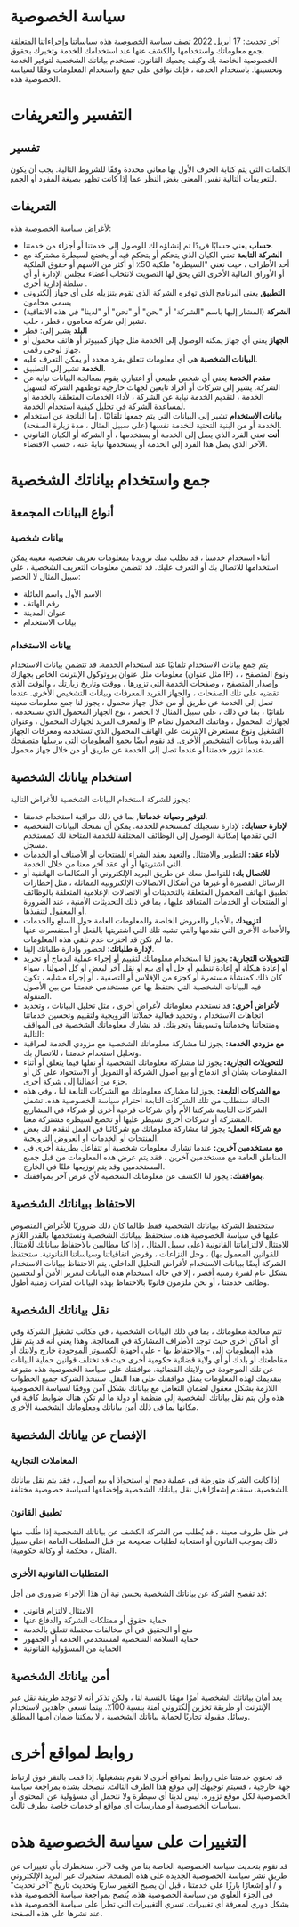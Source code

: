 # سياسة الخصوصية 
آخر تحديث: 17 أبريل 2022 
تصف سياسة الخصوصية هذه سياساتنا وإجراءاتنا المتعلقة بجمع معلوماتك واستخدامها والكشف عنها عند استخدامك للخدمة وتخبرك بحقوق الخصوصية الخاصة بك وكيف يحميك القانون. 
نستخدم بياناتك الشخصية لتوفير الخدمة وتحسينها. باستخدام الخدمة ، فإنك توافق على جمع واستخدام المعلومات وفقًا لسياسة الخصوصية هذه. 
# التفسير والتعريفات 
## تفسير 
الكلمات التي يتم كتابة الحرف الأول بها معاني محددة وفقًا للشروط التالية. يجب أن يكون للتعريفات التالية نفس المعنى بغض النظر عما إذا كانت تظهر بصيغة المفرد أو الجمع. 
## التعريفات 
لأغراض سياسة الخصوصية هذه: 
- __حساب__ يعني حسابًا فريدًا تم إنشاؤه لك للوصول إلى خدمتنا أو أجزاء من خدمتنا. 
- __الشركة التابعة__ تعني الكيان الذي يتحكم أو يتحكم فيه أو يخضع لسيطرة مشتركة مع أحد الأطراف ، حيث تعني "السيطرة" ملكية 50٪ أو أكثر من الأسهم أو حقوق الملكية أو الأوراق المالية الأخرى التي يحق لها التصويت لانتخاب أعضاء مجلس الإدارة أو أي سلطة إدارية أخرى . 
- __التطبيق__ يعني البرنامج الذي توفره الشركة الذي تقوم بتنزيله على أي جهاز إلكتروني يسمى محامون 
- __الشركة__ (المشار إليها باسم "الشركة" أو "نحن" أو "نحن" أو "لدينا" في هذه الاتفاقية) تشير إلى شركة محامون ، قطر ، حلب. 
- __البلد__ يشير إلى: قطر 
- __الجهاز__ يعني أي جهاز يمكنه الوصول إلى الخدمة مثل جهاز كمبيوتر أو هاتف محمول أو جهاز لوحي رقمي. 
- __البيانات الشخصية__ هي أي معلومات تتعلق بفرد محدد أو يمكن التعرف عليه. 
- __الخدمة__ تشير إلى التطبيق. 
- __مقدم الخدمة__ يعني أي شخص طبيعي أو اعتباري يقوم بمعالجة البيانات نيابة عن الشركة. يشير إلى شركات أو أفراد تابعين لجهات خارجية توظفهم الشركة لتسهيل الخدمة ، لتقديم الخدمة نيابة عن الشركة ، لأداء الخدمات المتعلقة بالخدمة أو لمساعدة الشركة في تحليل كيفية استخدام الخدمة. 
- __بيانات الاستخدام__ تشير إلى البيانات التي يتم جمعها تلقائيًا ، إما الناتجة عن استخدام الخدمة أو من البنية التحتية للخدمة نفسها (على سبيل المثال ، مدة زيارة الصفحة). 
- __أنت__ تعني الفرد الذي يصل إلى الخدمة أو يستخدمها ، أو الشركة أو الكيان القانوني الآخر الذي يصل هذا الفرد إلى الخدمة أو يستخدمها نيابةً عنه ، حسب الاقتضاء. 
# جمع واستخدام بياناتك الشخصية 
## أنواع البيانات المجمعة 
### بيانات شخصية 
أثناء استخدام خدمتنا ، قد نطلب منك تزويدنا بمعلومات تعريف شخصية معينة يمكن استخدامها للاتصال بك أو التعرف عليك. قد تتضمن معلومات التعريف الشخصية ، على سبيل المثال لا الحصر: 
- الاسم الأول واسم العائلة 
- رقم الهاتف 
- عنوان المدينة 
- بيانات الاستخدام 
### بيانات الاستخدام 
يتم جمع بيانات الاستخدام تلقائيًا عند استخدام الخدمة. 
قد تتضمن بيانات الاستخدام معلومات مثل عنوان بروتوكول الإنترنت الخاص بجهازك (مثل عنوان IP) ، ونوع المتصفح ، وإصدار المتصفح ، وصفحات الخدمة التي تزورها ، ووقت وتاريخ زيارتك ، والوقت الذي تقضيه على تلك الصفحات ، والجهاز الفريد المعرفات وبيانات التشخيص الأخرى. 
عندما تصل إلى الخدمة عن طريق أو من خلال جهاز محمول ، يجوز لنا جمع معلومات معينة تلقائيًا ، بما في ذلك ، على سبيل المثال لا الحصر ، نوع الجهاز المحمول الذي تستخدمه ، والمعرف الفريد لجهازك المحمول ، وعنوان IP لجهازك المحمول ، وهاتفك المحمول نظام التشغيل ونوع مستعرض الإنترنت على الهاتف المحمول الذي تستخدمه ومعرفات الجهاز الفريدة وبيانات التشخيص الأخرى. 
قد نقوم أيضًا بجمع المعلومات التي يرسلها متصفحك عندما تزور خدمتنا أو عندما تصل إلى الخدمة عن طريق أو من خلال جهاز محمول. 
## استخدام بياناتك الشخصية 
يجوز للشركة استخدام البيانات الشخصية للأغراض التالية: 
- __لتوفير وصيانة خدماتنا__, بما في ذلك مراقبة استخدام خدمتنا. 
- __لإدارة حسابك:__ لإدارة تسجيلك كمستخدم للخدمة. يمكن أن تمنحك البيانات الشخصية التي تقدمها إمكانية الوصول إلى الوظائف المختلفة للخدمة المتاحة لك كمستخدم مسجل. 
- __لأداء عقد:__ التطوير والامتثال والتعهد بعقد الشراء للمنتجات أو الأصناف أو الخدمات التي اشتريتها أو أي عقد آخر معنا من خلال الخدمة. 
- __للاتصال بك:__ للتواصل معك عن طريق البريد الإلكتروني أو المكالمات الهاتفية أو الرسائل القصيرة أو غيرها من أشكال الاتصالات الإلكترونية المماثلة ، مثل إخطارات تطبيق الهاتف المحمول المتعلقة بالتحديثات أو الاتصالات الإعلامية المتعلقة بالوظائف أو المنتجات أو الخدمات المتعاقد عليها ، بما في ذلك التحديثات الأمنية ، عند الضرورة أو المعقول لتنفيذها. 
- __لتزويدك__ بالأخبار والعروض الخاصة والمعلومات العامة حول السلع والخدمات والأحداث الأخرى التي نقدمها والتي تشبه تلك التي اشتريتها بالفعل أو استفسرت عنها ما لم تكن قد اخترت عدم تلقي هذه المعلومات. 
- __لإدارة طلباتك:__ لحضور وإدارة طلباتك إلينا. 
- __للتحويلات التجارية:__ يجوز لنا استخدام معلوماتك لتقييم أو إجراء عملية اندماج أو تجريد أو إعادة هيكلة أو إعادة تنظيم أو حل أو أي بيع أو نقل آخر لبعض أو كل أصولنا ، سواء كان ذلك كمنشأة مستمرة أو كجزء من الإفلاس أو التصفية ، أو إجراء مشابه ، تكون فيه البيانات الشخصية التي نحتفظ بها عن مستخدمي خدمتنا من بين الأصول المنقولة. 
- __لأغراض أخرى:__ قد نستخدم معلوماتك لأغراض أخرى ، مثل تحليل البيانات ، وتحديد اتجاهات الاستخدام ، وتحديد فعالية حملاتنا الترويجية ولتقييم وتحسين خدماتنا ومنتجاتنا وخدماتنا وتسويقنا وتجربتك. 
قد نشارك معلوماتك الشخصية في المواقف التالية: 
- __مع مزودي الخدمة:__ يجوز لنا مشاركة معلوماتك الشخصية مع مزودي الخدمة لمراقبة وتحليل استخدام خدمتنا ، للاتصال بك. 
- __للتحويلات التجارية:__ يجوز لنا مشاركة معلوماتك الشخصية أو نقلها فيما يتعلق أو أثناء المفاوضات بشأن أي اندماج أو بيع أصول الشركة أو التمويل أو الاستحواذ على كل أو جزء من أعمالنا إلى شركة أخرى. 
- __مع الشركات التابعة:__ يجوز لنا مشاركة معلوماتك مع الشركات التابعة لنا ، وفي هذه الحالة سنطلب من تلك الشركات التابعة احترام سياسة الخصوصية هذه. تشمل الشركات التابعة شركتنا الأم وأي شركات فرعية أخرى أو شركاء في المشاريع المشتركة أو شركات أخرى نسيطر عليها أو تخضع لسيطرة مشتركة معنا. 
- __مع شركاء العمل:__ يجوز لنا مشاركة معلوماتك مع شركائنا في العمل لنقدم لك بعض المنتجات أو الخدمات أو العروض الترويجية. 
- __مع مستخدمين آخرين:__ عندما تشارك معلومات شخصية أو تتفاعل بطريقة أخرى في المناطق العامة مع مستخدمين آخرين ، فقد يتم عرض هذه المعلومات من قبل جميع المستخدمين وقد يتم توزيعها علنًا في الخارج. 
- __بموافقتك__: يجوز لنا الكشف عن معلوماتك الشخصية لأي غرض آخر بموافقتك. 
## الاحتفاظ ببياناتك الشخصية 
ستحتفظ الشركة ببياناتك الشخصية فقط طالما كان ذلك ضروريًا للأغراض المنصوص عليها في سياسة الخصوصية هذه. سنحتفظ ببياناتك الشخصية ونستخدمها بالقدر اللازم للامتثال لالتزاماتنا القانونية (على سبيل المثال ، إذا كنا مطالبين بالاحتفاظ ببياناتك للامتثال للقوانين المعمول بها) ، وحل النزاعات ، وفرض اتفاقياتنا وسياساتنا القانونية. 
ستحتفظ الشركة أيضًا ببيانات الاستخدام لأغراض التحليل الداخلي. يتم الاحتفاظ ببيانات الاستخدام بشكل عام لفترة زمنية أقصر ، إلا في حالة استخدام هذه البيانات لتعزيز الأمن أو لتحسين وظائف خدمتنا ، أو نحن ملزمون قانونًا بالاحتفاظ بهذه البيانات لفترات زمنية أطول. 
## نقل بياناتك الشخصية 
تتم معالجة معلوماتك ، بما في ذلك البيانات الشخصية ، في مكاتب تشغيل الشركة وفي أي أماكن أخرى حيث توجد الأطراف المشاركة في المعالجة. وهذا يعني أنه قد يتم نقل هذه المعلومات إلى - والاحتفاظ بها - على أجهزة الكمبيوتر الموجودة خارج ولايتك أو مقاطعتك أو بلدك أو أي ولاية قضائية حكومية أخرى حيث قد تختلف قوانين حماية البيانات عن تلك الموجودة في ولايتك القضائية. 
موافقتك على سياسة الخصوصية هذه متبوعة بتقديمك لهذه المعلومات يمثل موافقتك على هذا النقل. 
ستتخذ الشركة جميع الخطوات اللازمة بشكل معقول لضمان التعامل مع بياناتك بشكل آمن ووفقًا لسياسة الخصوصية هذه ولن يتم نقل بياناتك الشخصية إلى منظمة أو دولة ما لم تكن هناك ضوابط كافية في مكانها بما في ذلك أمن بياناتك ومعلوماتك الشخصية الأخرى. 
## الإفصاح عن بياناتك الشخصية 
### المعاملات التجارية 
إذا كانت الشركة متورطة في عملية دمج أو استحواذ أو بيع أصول ، فقد يتم نقل بياناتك الشخصية. سنقدم إشعارًا قبل نقل بياناتك الشخصية وإخضاعها لسياسة خصوصية مختلفة. 
### تطبيق القانون 
في ظل ظروف معينة ، قد يُطلب من الشركة الكشف عن بياناتك الشخصية إذا طُلب منها ذلك بموجب القانون أو استجابة لطلبات صحيحة من قبل السلطات العامة (على سبيل المثال ، محكمة أو وكالة حكومية). 
### المتطلبات القانونية الأخرى 
قد تفصح الشركة عن بياناتك الشخصية بحسن نية أن هذا الإجراء ضروري من أجل: 
- الامتثال لالتزام قانوني 
- حماية حقوق أو ممتلكات الشركة والدفاع عنها 
- منع أو التحقيق في أي مخالفات محتملة تتعلق بالخدمة 
- حماية السلامة الشخصية لمستخدمي الخدمة أو الجمهور 
- الحماية من المسؤولية القانونية 
## أمن بياناتك الشخصية 
يعد أمان بياناتك الشخصية أمرًا مهمًا بالنسبة لنا ، ولكن تذكر أنه لا توجد طريقة نقل عبر الإنترنت أو طريقة تخزين إلكتروني آمنة بنسبة 100٪. بينما نسعى جاهدين لاستخدام وسائل مقبولة تجاريًا لحماية بياناتك الشخصية ، لا يمكننا ضمان أمنها المطلق. 
# روابط لمواقع أخرى 
قد تحتوي خدمتنا على روابط لمواقع أخرى لا نقوم بتشغيلها. إذا قمت بالنقر فوق ارتباط جهة خارجية ، فسيتم توجيهك إلى موقع هذا الطرف الثالث. ننصحك بشدة بمراجعة سياسة الخصوصية لكل موقع تزوره. 
ليس لدينا أي سيطرة ولا نتحمل أي مسؤولية عن المحتوى أو سياسات الخصوصية أو ممارسات أي مواقع أو خدمات خاصة بطرف ثالث. 
# التغييرات على سياسة الخصوصية هذه 
قد نقوم بتحديث سياسة الخصوصية الخاصة بنا من وقت لآخر. سنخطرك بأي تغييرات عن طريق نشر سياسة الخصوصية الجديدة على هذه الصفحة. 
سنخبرك عبر البريد الإلكتروني و / أو إشعارًا بارزًا على خدمتنا ، قبل أن يصبح التغيير ساريًا وتحديث تاريخ "آخر تحديث" في الجزء العلوي من سياسة الخصوصية هذه. 
يُنصح بمراجعة سياسة الخصوصية هذه بشكل دوري لمعرفة أي تغييرات. تسري التغييرات التي تطرأ على سياسة الخصوصية هذه عند نشرها على هذه الصفحة. 
       
